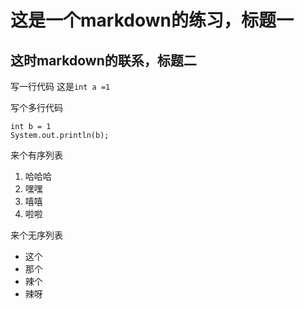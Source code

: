 # 这是一个markdown的练习，标题一
## 这时markdown的联系，标题二
写一行代码
这是`int a =1 `

写个多行代码
```
int b = 1
System.out.println(b);
```

来个有序列表
1. 哈哈哈
2. 嘿嘿
3. 嘻嘻
4. 啦啦

来个无序列表
* 这个
* 那个
* 辣个
* 辣呀
